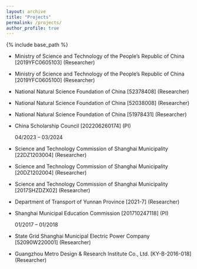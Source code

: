 ```yaml
---
layout: archive
title: "Projects"
permalink: /projects/
author_profile: true
---
```


{% include base_path %}


* Ministry of Science and Technology of the People’s Republic of China [2019YFC0605103] (Researcher)

* Ministry of Science and Technology of the People’s Republic of China [2019YFC0605100] (Researcher)

* National Natural Science Foundation of China [52378408] (Researcher)

* National Natural Science Foundation of China [52038008] (Researcher)

* National Natural Science Foundation of China [51978431] (Researcher)

* China Scholarship Council [202206260174] (PI)

  04/2023 – 03/2024

* Science and Technology Commission of Shanghai Municipality [22DZ1203004] (Researcher)

* Science and Technology Commission of Shanghai Municipality [20DZ1202004] (Researcher)

* Science and Technology Commission of Shanghai Municipality [2017SHZDZX02] (Researcher)

* Department of Transport of Yunnan Province [2021-7] (Researcher)

* Shanghai Municipal Education Commission [201710247118] (PI)

  01/2017 – 01/2018

* State Grid Shanghai Municipal Electric Power Company [52090W220001] (Researcher)

* Guangzhou Metro Design & Research Institute Co., Ltd. [KY-B-2016-018] (Researcher)
